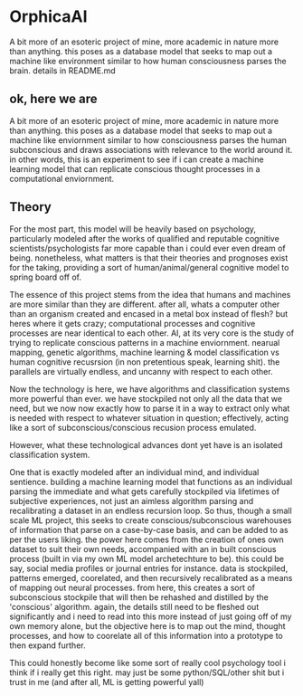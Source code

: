 # OrphicaAI
A bit more of an esoteric project of mine, more academic in nature more than anything. this poses as a database model that seeks to map out a machine like environment similar to how human consciousness parses the brain. details in README.md

## ok, here we are
A bit more of an esoteric project of mine, more academic in nature more than anything. this poses as a database model that seeks to map out a machine like enviornment similar to how consciousness parses the human subconscious and draws associations with relevance to the world around it. in other words, this is an experiment to see if i can create a machine learning model that can replicate conscious thought processes in a computational enviornment.

## Theory
For the most part, this model will be heavily based on psychology, particularly modeled after the works of qualified and reputable cognitive scientists/psychologists far more capable than i could ever even dream of being. nonetheless, what matters is that their theories and prognoses exist for the taking, providing a sort of human/animal/general cognitive model to spring board off of. 

The essence of this project stems from the idea that humans and machines are more similar than they are different. after all, whats a computer other than an organism created and encased in a metal box instead of flesh? but heres where it gets crazy; computational processes and cognitive processes are near identical to each other. AI, at its very core is the study of trying to replicate conscious patterns in a machine enviornment. nearual mapping, genetic algorithms, machine learning & model classification vs human cognitive recusrsion (in non pretentious speak, learning shit). the parallels are virtually endless, and uncanny with respect to each other. 

Now the technology is here, we have algorithms and classification systems more powerful than ever. we have stockpiled not only all the data that we need, but we now now exactly how to parse it in a way to extract only what is needed with respect to whatever situation in question; effectively, acting like a sort of subconscious/conscious recusion process emulated. 

However, what these technological advances dont yet have is an isolated classification system.

One that is exactly modeled after an individual mind, and individual sentience. building a machine learning model that functions as an individual parsing the immediate and what gets carefully stockpiled via lifetimes of subjective experiences, not just an aimless algorithm parsing and recalibrating a dataset in an endless recursion loop. So thus, though a small scale ML project, this seeks to create conscious/subconscious warehouses of information that parse on a case-by-case basis, and can be added to as per the users liking. the power here comes from the creation of ones own dataset to suit their own needs, accompanied with an in built conscious process (built in via my own ML model archetechture to be). this could be say, social media profiles or journal entries for instance. data is stockpiled, patterns emerged, coorelated, and then recursively recalibrated as a means of mapping out neural processes. from here, this creates a sort of subconscious stockpile that will then be rehashed and distilled by the 'conscious' algorithm. again, the details still need to be fleshed out significantly and i need to read into this more instead of just going off of my own memory alone, but the objective here is to map out the mind, thought processes, and how to coorelate all of this information into a prototype to then expand further.

This could honestly become like some sort of really cool psychology tool i think if i really get this right. may just be some python/SQL/other shit but i trust in me (and after all, ML is getting powerful yall)

